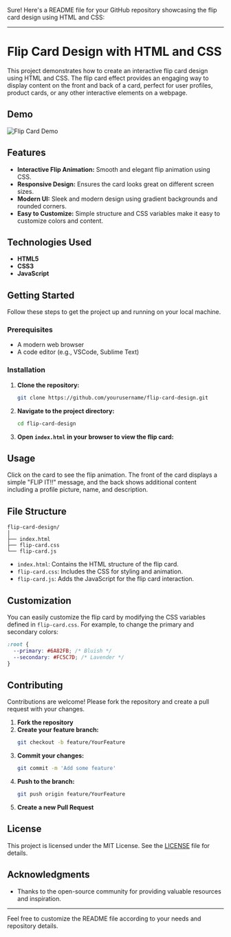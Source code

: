 Sure! Here's a README file for your GitHub repository showcasing the flip card design using HTML and CSS:

---

# Flip Card Design with HTML and CSS

This project demonstrates how to create an interactive flip card design using HTML and CSS. The flip card effect provides an engaging way to display content on the front and back of a card, perfect for user profiles, product cards, or any other interactive elements on a webpage.

## Demo

![Flip Card Demo](https://example.com/demo.gif)

## Features

- **Interactive Flip Animation:** Smooth and elegant flip animation using CSS.
- **Responsive Design:** Ensures the card looks great on different screen sizes.
- **Modern UI:** Sleek and modern design using gradient backgrounds and rounded corners.
- **Easy to Customize:** Simple structure and CSS variables make it easy to customize colors and content.

## Technologies Used

- **HTML5**
- **CSS3**
- **JavaScript**

## Getting Started

Follow these steps to get the project up and running on your local machine.

### Prerequisites

- A modern web browser
- A code editor (e.g., VSCode, Sublime Text)

### Installation

1. **Clone the repository:**
    ```sh
    git clone https://github.com/yourusername/flip-card-design.git
    ```
2. **Navigate to the project directory:**
    ```sh
    cd flip-card-design
    ```
3. **Open `index.html` in your browser to view the flip card:**

## Usage

Click on the card to see the flip animation. The front of the card displays a simple "FLIP IT!!" message, and the back shows additional content including a profile picture, name, and description.

## File Structure

```
flip-card-design/
│
├── index.html
├── flip-card.css
└── flip-card.js
```

- `index.html`: Contains the HTML structure of the flip card.
- `flip-card.css`: Includes the CSS for styling and animation.
- `flip-card.js`: Adds the JavaScript for the flip card interaction.

## Customization

You can easily customize the flip card by modifying the CSS variables defined in `flip-card.css`. For example, to change the primary and secondary colors:

```css
:root {
  --primary: #6A82FB; /* Bluish */
  --secondary: #FC5C7D; /* Lavender */
}
```

## Contributing

Contributions are welcome! Please fork the repository and create a pull request with your changes.

1. **Fork the repository**
2. **Create your feature branch:**
    ```sh
    git checkout -b feature/YourFeature
    ```
3. **Commit your changes:**
    ```sh
    git commit -m 'Add some feature'
    ```
4. **Push to the branch:**
    ```sh
    git push origin feature/YourFeature
    ```
5. **Create a new Pull Request**

## License

This project is licensed under the MIT License. See the [LICENSE](LICENSE) file for details.

## Acknowledgments

- Thanks to the open-source community for providing valuable resources and inspiration.

---

Feel free to customize the README file according to your needs and repository details.
